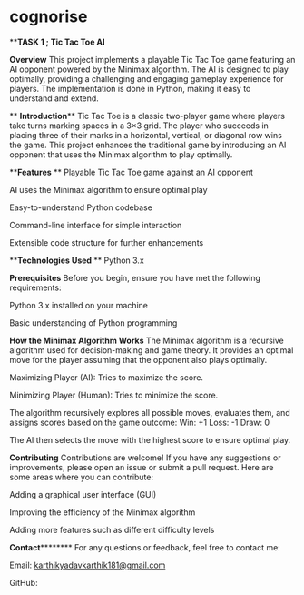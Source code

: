 # cognorise
****TASK 1 ; Tic Tac Toe AI**


****Overview****
This project implements a playable Tic Tac Toe game featuring an AI opponent powered by the Minimax algorithm. The AI is designed to play optimally, providing a challenging and engaging gameplay experience for players. The implementation is done in Python, making it easy to understand and extend.

**
**Introduction****
Tic Tac Toe is a classic two-player game where players take turns marking spaces in a 3×3 grid. The player who succeeds in placing three of their marks in a horizontal, vertical, or diagonal row wins the game. This project enhances the traditional game by introducing an AI opponent that uses the Minimax algorithm to play optimally.


****Features**
**
Playable Tic Tac Toe game against an AI opponent

AI uses the Minimax algorithm to ensure optimal play

Easy-to-understand Python codebase

Command-line interface for simple interaction

Extensible code structure for further enhancements



****Technologies Used**
**
Python 3.x


****Prerequisites****
Before you begin, ensure you have met the following requirements:

Python 3.x installed on your machine

Basic understanding of Python programming


****How the Minimax Algorithm Works****
The Minimax algorithm is a recursive algorithm used for decision-making and game theory. It provides an optimal move for the player assuming that the opponent also plays optimally.

Maximizing Player (AI): Tries to maximize the score.

Minimizing Player (Human): Tries to minimize the score.

The algorithm recursively explores all possible moves, evaluates them, and assigns scores based on the game outcome:
Win: +1
Loss: -1
Draw: 0

The AI then selects the move with the highest score to ensure optimal play.



****Contributing****
Contributions are welcome! If you have any suggestions or improvements, please open an issue or submit a pull request. Here are some areas where you can contribute:

Adding a graphical user interface (GUI)

Improving the efficiency of the Minimax algorithm

Adding more features such as different difficulty levels

**Contact**********
For any questions or feedback, feel free to contact me:

Email: karthikyadavkarthik181@gmail.com

GitHub: 
